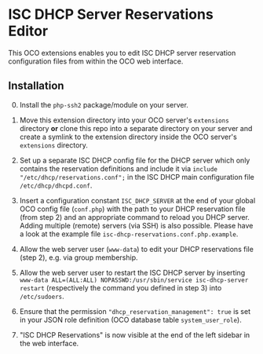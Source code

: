 # ISC DHCP Server Reservations Editor
This OCO extensions enables you to edit ISC DHCP server reservation configuration files from within the OCO web interface.

## Installation
0. Install the `php-ssh2` package/module on your server.

1. Move this extension directory into your OCO server's `extensions` directory **or** clone this repo into a separate directory on your server and create a symlink to the extension directory inside the OCO server's `extensions` directory.

2. Set up a separate ISC DHCP config file for the DHCP server which only contains the reservation definitions and include it via `include "/etc/dhcp/reservations.conf";` in the ISC DHCP main configuration file `/etc/dhcp/dhcpd.conf`.

3. Insert a configuration constant `ISC_DHCP_SERVER` at the end of your global OCO config file (`conf.php`) with the path to your DHCP reservation file (from step 2) and an appropriate command to reload you DHCP server. Adding multiple (remote) servers (via SSH) is also possible. Please have a look at the example file `isc-dhcp-reservations.conf.php.example`.

4. Allow the web server user (`www-data`) to edit your DHCP reservations file (step 2), e.g. via group membership.

5. Allow the web server user to restart the ISC DHCP server by inserting `www-data ALL=(ALL:ALL) NOPASSWD:/usr/sbin/service isc-dhcp-server restart` (respectively the command you defined in step 3) into `/etc/sudoers`.

6. Ensure that the permission `"dhcp_reservation_management": true` is set in your JSON role definition (OCO database table `system_user_role`).

7. "ISC DHCP Reservations" is now visible at the end of the left sidebar in the web interface.

